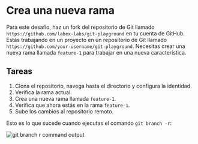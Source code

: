 # Crea una nueva rama

Para este desafío, haz un fork del repositorio de Git llamado `https://github.com/labex-labs/git-playground` en tu cuenta de GitHub. Estás trabajando en un proyecto en un repositorio de Git llamado `https://github.com/your-username/git-playground`. Necesitas crear una nueva rama llamada `feature-1` para trabajar en una nueva característica.

## Tareas

1. Clona el repositorio, navega hasta el directorio y configura la identidad.
2. Verifica la rama actual.
3. Crea una nueva rama llamada `feature-1`.
4. Verifica que ahora estás en la rama `feature-1`.
5. Sube los cambios al repositorio remoto.

Esto es lo que sucede cuando ejecutas el comando `git branch -r`:

![git branch r command output](../assets/challenge-create-branch-step1-1.png)
